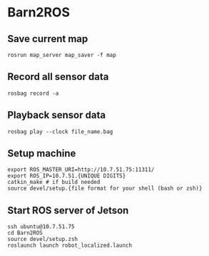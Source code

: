# Barn2ROS

## Save current map
```rosrun map_server map_saver -f map```

## Record all sensor data
```rosbag record -a```

## Playback sensor data
```rosbag play --clock file_name.bag```

## Setup machine
    export ROS_MASTER_URI=http://10.7.51.75:11311/
    export ROS_IP=10.7.51.{UNIQUE DIGITS}
    catkin_make # if build needed
    source devel/setup.{file format for your shell (bash or zsh)}
    
## Start ROS server of Jetson
    ssh ubuntu@10.7.51.75
    cd Barn2ROS
    source devel/setup.zsh
    roslaunch launch robot_localized.launch